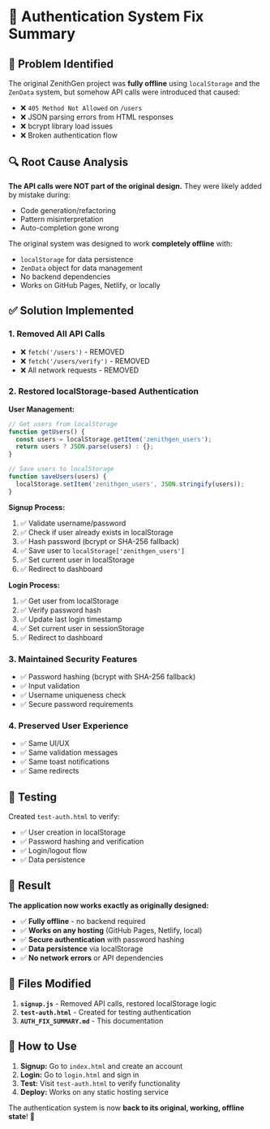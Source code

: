 # 🔐 Authentication System Fix Summary

## 🚨 Problem Identified

The original ZenithGen project was **fully offline** using `localStorage` and the `ZenData` system, but somehow API calls were introduced that caused:

- ❌ `405 Method Not Allowed` on `/users`
- ❌ JSON parsing errors from HTML responses  
- ❌ bcrypt library load issues
- ❌ Broken authentication flow

## 🔍 Root Cause Analysis

**The API calls were NOT part of the original design.** They were likely added by mistake during:
- Code generation/refactoring
- Pattern misinterpretation
- Auto-completion gone wrong

The original system was designed to work **completely offline** with:
- `localStorage` for data persistence
- `ZenData` object for data management
- No backend dependencies
- Works on GitHub Pages, Netlify, or locally

## ✅ Solution Implemented

### 1. **Removed All API Calls**
- ❌ `fetch('/users')` - REMOVED
- ❌ `fetch('/users/verify')` - REMOVED
- ❌ All network requests - REMOVED

### 2. **Restored localStorage-based Authentication**

**User Management:**
```javascript
// Get users from localStorage
function getUsers() {
  const users = localStorage.getItem('zenithgen_users');
  return users ? JSON.parse(users) : {};
}

// Save users to localStorage  
function saveUsers(users) {
  localStorage.setItem('zenithgen_users', JSON.stringify(users));
}
```

**Signup Process:**
1. ✅ Validate username/password
2. ✅ Check if user already exists in localStorage
3. ✅ Hash password (bcrypt or SHA-256 fallback)
4. ✅ Save user to `localStorage['zenithgen_users']`
5. ✅ Set current user in localStorage
6. ✅ Redirect to dashboard

**Login Process:**
1. ✅ Get user from localStorage
2. ✅ Verify password hash
3. ✅ Update last login timestamp
4. ✅ Set current user in sessionStorage
5. ✅ Redirect to dashboard

### 3. **Maintained Security Features**
- ✅ Password hashing (bcrypt with SHA-256 fallback)
- ✅ Input validation
- ✅ Username uniqueness check
- ✅ Secure password requirements

### 4. **Preserved User Experience**
- ✅ Same UI/UX
- ✅ Same validation messages
- ✅ Same toast notifications
- ✅ Same redirects

## 🧪 Testing

Created `test-auth.html` to verify:
- ✅ User creation in localStorage
- ✅ Password hashing and verification
- ✅ Login/logout flow
- ✅ Data persistence

## 🎯 Result

**The application now works exactly as originally designed:**
- ✅ **Fully offline** - no backend required
- ✅ **Works on any hosting** (GitHub Pages, Netlify, local)
- ✅ **Secure authentication** with password hashing
- ✅ **Data persistence** via localStorage
- ✅ **No network errors** or API dependencies

## 📁 Files Modified

1. **`signup.js`** - Removed API calls, restored localStorage logic
2. **`test-auth.html`** - Created for testing authentication
3. **`AUTH_FIX_SUMMARY.md`** - This documentation

## 🚀 How to Use

1. **Signup:** Go to `index.html` and create an account
2. **Login:** Go to `login.html` and sign in
3. **Test:** Visit `test-auth.html` to verify functionality
4. **Deploy:** Works on any static hosting service

The authentication system is now **back to its original, working, offline state**! 🎉 